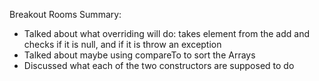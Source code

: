 Breakout Rooms Summary:
- Talked about what overriding will do: takes element from the add and checks if it is null, and if it is throw an exception
- Talked about maybe using compareTo to sort the Arrays
- Discussed what each of the two constructors are supposed to do
  
